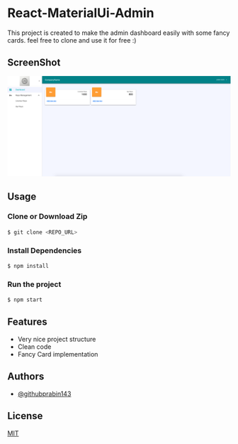 # React-MaterialUi-Admin

This project is created to make the admin dashboard easily with some fancy cards. feel free to clone and use it for free :)

## ScreenShot
<img src="./gitImage/dashboard.png" alt="screenshot">

## Usage

### Clone or Download Zip

```sh
$ git clone <REPO_URL> 
```

### Install Dependencies

```sh
$ npm install
```

### Run the project

```sh
$ npm start
```

## Features

- Very nice project structure
- Clean code
- Fancy Card implementation

## Authors

- [@githubprabin143](https://github.com/githubprabin143)

  
## License

[MIT](https://choosealicense.com/licenses/mit/)
